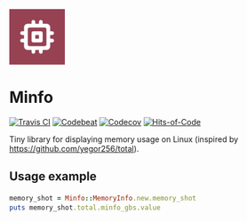 <img src="media/logo/ic_lib.png" height="100px" />

Minfo
=============

[![Travis CI](https://img.shields.io/travis/fartem/minfo)](https://travis-ci.org/github/fartem/minfo)
[![Codebeat](https://codebeat.co/badges/86d92f9c-5d21-4af3-adc4-eb56e2974e25)](https://codebeat.co/projects/github-com-fartem-minfo-master)
[![Codecov](https://img.shields.io/codecov/c/github/fartem/minfo)](https://codecov.io/gh/fartem/minfo)
[![Hits-of-Code](https://hitsofcode.com/github/fartem/minfo)](https://hitsofcode.com/view/github/fartem/minfo)

Tiny library for displaying memory usage on Linux (inspired by https://github.com/yegor256/total).

Usage example
-------------

```ruby
memory_shot = Minfo::MemoryInfo.new.memory_shot
puts memory_shot.total.minfo_gbs.value
```
